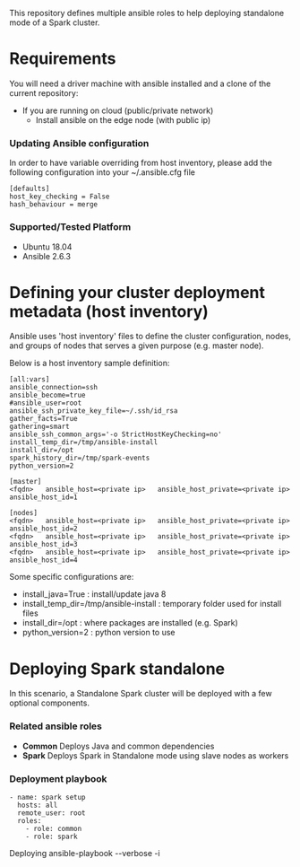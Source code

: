 This repository defines multiple ansible roles to help deploying standalone mode of a Spark cluster.

# Requirements

You will need a driver machine with ansible installed and a clone of the current repository:

* If you are running on cloud (public/private network)
  * Install ansible on the edge node (with public ip)


### Updating Ansible configuration

In order to have variable overriding from host inventory, please add the following configuration into your ~/.ansible.cfg file

```
[defaults]
host_key_checking = False
hash_behaviour = merge
```

### Supported/Tested Platform

* Ubuntu 18.04
* Ansible 2.6.3


# Defining your cluster deployment metadata (host inventory)

Ansible uses 'host inventory' files to define the cluster configuration, nodes, and groups of nodes
that serves a given purpose (e.g. master node).

Below is a host inventory sample definition:

```
[all:vars]
ansible_connection=ssh
ansible_become=true
#ansible_user=root
ansible_ssh_private_key_file=~/.ssh/id_rsa
gather_facts=True
gathering=smart
ansible_ssh_common_args='-o StrictHostKeyChecking=no'
install_temp_dir=/tmp/ansible-install
install_dir=/opt
spark_history_dir=/tmp/spark-events
python_version=2

[master]
<fqdn>   ansible_host=<private ip>   ansible_host_private=<private ip>  ansible_host_id=1

[nodes]
<fqdn>   ansible_host=<private ip>   ansible_host_private=<private ip>  ansible_host_id=2
<fqdn>   ansible_host=<private ip>   ansible_host_private=<private ip>  ansible_host_id=3
<fqdn>   ansible_host=<private ip>   ansible_host_private=<private ip>  ansible_host_id=4

```

Some specific configurations are:

* install_java=True : install/update java 8
* install_temp_dir=/tmp/ansible-install : temporary folder used for install files
* install_dir=/opt : where packages are installed (e.g. Spark)
* python_version=2 : python version to use



# Deploying Spark standalone

In this scenario, a Standalone Spark cluster will be deployed with a few optional components.

### Related ansible roles

* **Common**  Deploys Java and common dependencies
* **Spark** Deploys Spark in Standalone mode using slave nodes as workers

### Deployment playbook

```
- name: spark setup
  hosts: all
  remote_user: root
  roles:
    - role: common
    - role: spark

```
Deploying
ansible-playbook --verbose <deployment playbook.yml> -i <hosts inventory>
